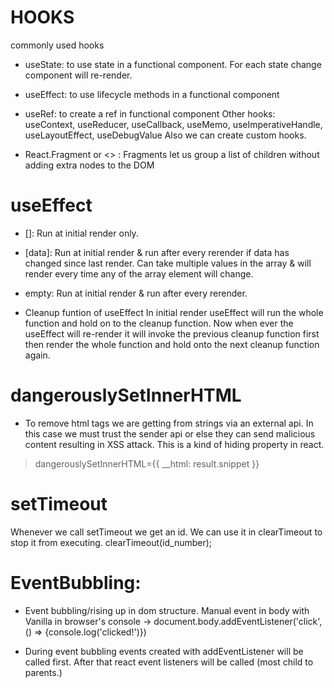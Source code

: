 # HOOKS
commonly used hooks
- useState: to use state in a functional component. For each state change component will re-render. 
- useEffect: to use lifecycle methods in a functional component
- useRef: to create a ref in functional component
Other hooks:
useContext, useReducer, useCallback, useMemo, useImperativeHandle, useLayoutEffect, useDebugValue
Also we can create custom hooks. 

- React.Fragment or <> : Fragments let us group a list of children without adding extra nodes to the DOM

# useEffect 
- []: Run at initial render only.
- [data]: Run at initial render & run after every rerender if data has changed since last render. Can take multiple values in the array & will render every time any of the array element will change. 
- empty: Run at initial render & run after every rerender.

- Cleanup funtion of useEffect
 In initial render useEffect will run the whole function and hold on to the cleanup function. Now when ever the useEffect will re-render it will invoke the previous cleanup function first then render the whole function and hold onto the next cleanup function again.

# dangerouslySetInnerHTML 
- To remove html tags we are getting from strings via an external api. In this case we must trust the sender api or else they can send malicious content resulting in XSS attack. This is a kind of hiding property in react.

> dangerouslySetInnerHTML={{ __html: result.snippet }}

# setTimeout 
Whenever we call setTimeout we get an id. We can use it in clearTimeout to stop it from executing.
clearTimeout(id_number);

# EventBubbling:
- Event bubbling/rising up in dom structure. Manual event in body with Vanilla in browser's console -> document.body.addEventListener('click', () => {console.log('clicked!')})

- During event bubbling events created with addEventListener will be called first. After that react event listeners will be called (most child to parents.)

